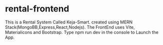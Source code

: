 # rental-frontend
This is a Rental System Called Keja-Smart.
created using MERN Stack(MongoBB,Express,React,Nodejs).
The FrontEnd uses Vite, Materialicons and Bootstrap.
Type npm run dev in the console to Launch the App.
